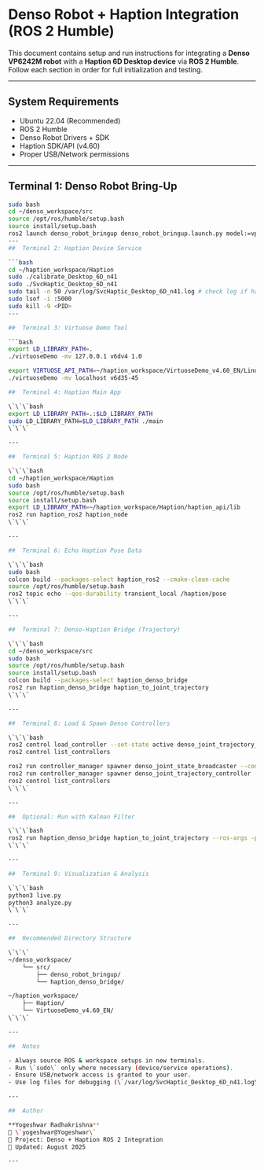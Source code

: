 # Denso Robot + Haption Integration (ROS 2 Humble)

This document contains setup and run instructions for integrating a **Denso VP6242M robot** with a **Haption 6D Desktop device** via **ROS 2 Humble**. Follow each section in order for full initialization and testing.

---

##  System Requirements

- Ubuntu 22.04 (Recommended)
- ROS 2 Humble
- Denso Robot Drivers + SDK
- Haption SDK/API (v4.60)
- Proper USB/Network permissions

---

## Terminal 1: Denso Robot Bring-Up

```bash
sudo bash
cd ~/denso_workspace/src
source /opt/ros/humble/setup.bash
source install/setup.bash
ros2 launch denso_robot_bringup denso_robot_bringup.launch.py model:=vp6242m
---
##  Terminal 2: Haption Device Service

```bash
cd ~/haption_workspace/Haption
sudo ./calibrate_Desktop_6D_n41
sudo ./SvcHaptic_Desktop_6D_n41
sudo tail -n 50 /var/log/SvcHaptic_Desktop_6D_n41.log # check log if haption device is port binded, if blocked continue next process and kill the bind port
sudo lsof -i :5000
sudo kill -9 <PID>
---

##  Terminal 3: Virtuose Demo Tool

```bash
export LD_LIBRARY_PATH=.
./virtuoseDemo -mv 127.0.0.1 v6dv4 1.0

export VIRTUOSE_API_PATH=~/haption_workspace/VirtuoseDemo_v4.60_EN/Linux
./virtuoseDemo -mv localhost v6d35-45

##  Terminal 4: Haption Main App

\`\`\`bash
export LD_LIBRARY_PATH=.:$LD_LIBRARY_PATH
sudo LD_LIBRARY_PATH=$LD_LIBRARY_PATH ./main
\`\`\`

---

##  Terminal 5: Haption ROS 2 Node

\`\`\`bash
cd ~/haption_workspace/Haption
sudo bash
source /opt/ros/humble/setup.bash
source install/setup.bash
export LD_LIBRARY_PATH=~/haption_workspace/Haption/haption_api/lib
ros2 run haption_ros2 haption_node
\`\`\`

---

##  Terminal 6: Echo Haption Pose Data

\`\`\`bash
sudo bash
colcon build --packages-select haption_ros2 --cmake-clean-cache
source /opt/ros/humble/setup.bash
ros2 topic echo --qos-durability transient_local /haption/pose
\`\`\`

---

##  Terminal 7: Denso-Haption Bridge (Trajectory)

\`\`\`bash
cd ~/denso_workspace/src
sudo bash
source /opt/ros/humble/setup.bash
source install/setup.bash
colcon build --packages-select haption_denso_bridge
ros2 run haption_denso_bridge haption_to_joint_trajectory
\`\`\`

---

##  Terminal 8: Load & Spawn Denso Controllers

\`\`\`bash
ros2 control load_controller --set-state active denso_joint_trajectory_controller
ros2 control list_controllers

ros2 run controller_manager spawner denso_joint_state_broadcaster --controller-manager /controller_manager
ros2 run controller_manager spawner denso_joint_trajectory_controller --controller-manager /controller_manager
ros2 control list_controllers
\`\`\`

---

##  Optional: Run with Kalman Filter

\`\`\`bash
ros2 run haption_denso_bridge haption_to_joint_trajectory --ros-args -p filter_mode:=Kalman
\`\`\`

---

##  Terminal 9: Visualization & Analysis

\`\`\`bash
python3 live.py
python3 analyze.py
\`\`\`

---

##  Recommended Directory Structure

\`\`\`
~/denso_workspace/
    └── src/
        ├── denso_robot_bringup/
        └── haption_denso_bridge/

~/haption_workspace/
    ├── Haption/
    └── VirtuoseDemo_v4.60_EN/
\`\`\`

---

##  Notes

- Always source ROS & workspace setups in new terminals.
- Run \`sudo\` only where necessary (device/service operations).
- Ensure USB/network access is granted to your user.
- Use log files for debugging (\`/var/log/SvcHaptic_Desktop_6D_n41.log\`).

---

##  Author

**Yogeshwar Radhakrishna**  
📧 \`yogeshwar@Yogeshwar\`  
🏢 Project: Denso + Haption ROS 2 Integration  
📅 Updated: August 2025  

---







